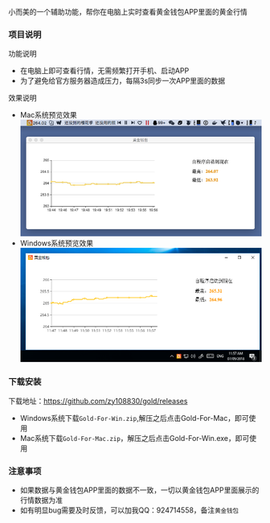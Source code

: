 小而美的一个辅助功能，帮你在电脑上实时查看黄金钱包APP里面的黄金行情

### 项目说明

功能说明
- 在电脑上即可查看行情，无需频繁打开手机、启动APP
- 为了避免给官方服务器造成压力，每隔3s同步一次APP里面的数据

效果说明
- Mac系统预览效果
![gold_tray](https://raw.githubusercontent.com/zy108830/gold/master/preview_mac.png)
- Windows系统预览效果
![gold_tray](https://raw.githubusercontent.com/zy108830/gold/master/preview_win.png)

### 下载安装

下载地址：https://github.com/zy108830/gold/releases
- Windows系统下载`Gold-For-Win.zip`,解压之后点击Gold-For-Mac，即可使用
- Mac系统下载`Gold-For-Mac.zip`，解压之后点击Gold-For-Win.exe，即可使用

### 注意事项
- 如果数据与黄金钱包APP里面的数据不一致，一切以黄金钱包APP里面展示的行情数据为准
- 如有明显bug需要及时反馈，可以加我QQ：924714558，备注`黄金钱包`
